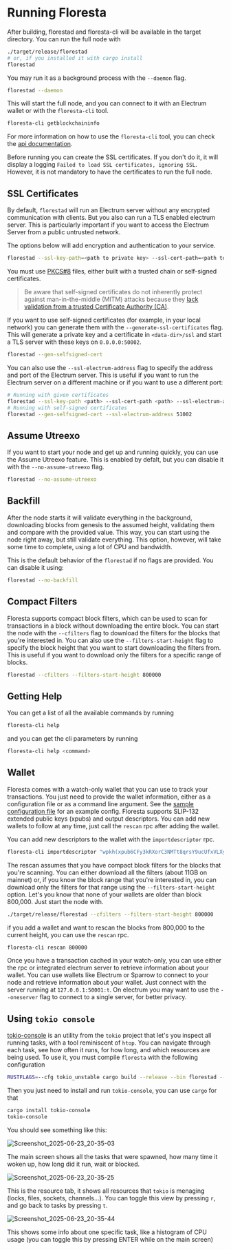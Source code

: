 # Running Floresta

After building, florestad and floresta-cli will be available in the target directory. You can run the full node with
```bash
./target/release/florestad
# or, if you installed it with cargo install
florestad
```

You may run it as a background process with the `--daemon` flag.

```bash
florestad --daemon
```

This will start the full node, and you can connect to it with an Electrum wallet or with the `floresta-cli` tool.

```bash
floresta-cli getblockchaininfo
```

For more information on how to use the `floresta-cli` tool, you can check the [api documentation](https://github.com/vinteumorg/Floresta/blob/master/crates/floresta-cli/README.md).

Before running you can create the SSL certificates. If you don't do it, it will display a logging `Failed to load SSL certificates, ignoring SSL`. However, it is not mandatory to have the certificates to run the full node.


## SSL Certificates

By default, `florestad` will run an Electrum server without any encrypted
communication with clients. But you also can run a TLS enabled electrum
server. This is particularly important if you want to access the Electrum
Server from a public untrusted network.

The options below will add encryption and authentication to your service.

```bash
florestad --ssl-key-path=<path to private key> --ssl-cert-path=<path to certificate>
```

You must use [PKCS#8](https://docs.openssl.org/3.2/man1/openssl-pkcs8/) files,
either built with a trusted chain or self-signed certificates.

> Be aware that self-signed certificates do not inherently protect against
man-in-the-middle (MITM) attacks because they
[lack validation from a trusted Certificate Authority (CA)](https://security.stackexchange.com/questions/264247/man-in-the-middle-attack-only-affects-tls-certs-with-unqualified-subject-names).

If you want to use self-signed certificates (for example, in your local network)
you can generate them with the `--generate-ssl-certificates` flag. This will
generate a private key and a certificate in `<data-dir>/ssl` and start a
TLS server with these keys on `0.0.0.0:50002`.

```bash
florestad --gen-selfsigned-cert
```

You can also use the `--ssl-electrum-address` flag to specify the
address and port of the Electrum server. This is useful if you want
to run the Electrum server on a different machine or if you want to
use a different port:

```bash
# Running with given certificates
florestad --ssl-key-path <path> --ssl-cert-path <path> --ssl-electrum-address 51002
# Running with self-signed certificates
florestad --gen-selfsigned-cert --ssl-electrum-address 51002
```

## Assume Utreexo

If you want to start your node and get up and running quickly, you can use the Assume Utreexo feature. This is enabled by defalt, but you can disable it with the `--no-assume-utreexo` flag.

```bash
florestad --no-assume-utreexo
```

## Backfill

After the node starts it will validate everything in the background, downloading blocks from genesis to the assumed height, validating them and compare with the provided value. This way, you can start using the node right away, but still validate everything. This option, however, will take some time to complete, using a lot of CPU and bandwidth.

This is the default behavior of the `florestad` if no flags are provided. You can disable it using:

```bash
florestad --no-backfill
```

## Compact Filters

Floresta supports compact block filters, which can be used to scan for transactions in a block without downloading the entire block. You can start the node with the `--cfilters` flag to download the filters for the blocks that you're interested in. You can also use the `--filters-start-height` flag to specify the block height that you want to start downloading the filters from. This is useful if you want to download only the filters for a specific range of blocks.

```bash
florestad --cfilters --filters-start-height 800000
```

## Getting Help

You can get a list of all the available commands by running

```bash
floresta-cli help
```

and you can get the cli parameters by running
```bash
floresta-cli help <command>
```

## Wallet

Floresta comes with a watch-only wallet that you can use to track your transactions. You just need to provide the wallet
information, either as a configuration file or as a command line argument. See the [sample configuration file](../config.toml.sample) for an example config. Floresta supports SLIP-132 extended public keys (xpubs) and output descriptors. You can add new wallets to follow at any time, just
call the `rescan` rpc after adding the wallet.

You can add new descriptors to the wallet with the `importdescriptor` rpc.

```bash
floresta-cli importdescriptor "wpkh(xpub6CFy3kRXorC3NMTt8qrsY9ucUfxVLXyFQ49JSLm3iEG5gfAmWewYFzjNYFgRiCjoB9WWEuJQiyYGCdZvUTwPEUPL9pPabT8bkbiD9Po47XG/<0;1>/*)"
```

The rescan assumes that you have compact block filters for the blocks that you're scanning. You can either download all the filters
(about 11GB on mainnet) or, if you know the block range that you're interested in, you can download only the filters for that range
using the `--filters-start-height` option. Let's you know that none of your wallets are older than block 800,000. Just start the node with.

```bash
./target/release/florestad --cfilters --filters-start-height 800000
```

if you add a wallet and want to rescan the blocks from 800,000 to the current height, you can use the `rescan` rpc.

```bash
floresta-cli rescan 800000
```

Once you have a transaction cached in your watch-only, you can use either the rpc or integrated electrum server to retrieve information about your wallet. You can use wallets like Electrum or Sparrow to connect to your node and retrieve information about your wallet. Just connect with the server running at `127.0.0.1:50001:t`. On electrum you may want to use the `--oneserver` flag to connect to a single server, for better privacy.

## Using `tokio console`

[tokio-console](https://github.com/tokio-rs/console) is an utility from the `tokio` project that let's you inspect all running tasks, with a tool reminiscent of `htop`. You can navigate through each task, see how often it runs, for how long, and which resources are being used. To use it, you must compile `floresta` with the following configuration

```bash
RUSTFLAGS=--cfg tokio_unstable cargo build --release --bin florestad --features tokio-console
```

Then you just need to install and run `tokio-console`, you can use `cargo` for that

```bash
cargo install tokio-console
tokio-console
```

You should see something like this:

![Screenshot_2025-06-23_20-35-03](https://github.com/user-attachments/assets/f89a5898-a531-4aa3-ade4-5feb27c5197b)

The main screen shows all the tasks that were spawned, how many time it woken up, how long did it run, wait or blocked.

![Screenshot_2025-06-23_20-35-25](https://github.com/user-attachments/assets/4697ca9c-5283-4d89-a129-51ff5e2e9b45)

This is the resource tab, it shows all resources that `tokio` is menaging (locks, files, sockets, channels...). You can toggle this view by pressing `r`, and go back to tasks by pressing `t`.

![Screenshot_2025-06-23_20-35-44](https://github.com/user-attachments/assets/e05bf099-87a7-422b-ae3e-d1326941a688)

This shows some info about one specific task, like a histogram of CPU usage (you can toggle this by pressing ENTER while on the main screen)
